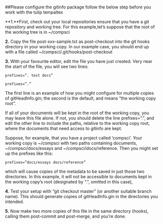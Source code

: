 

##Please configure the gitinfo package follow the below step before you work with the tulip tempaltex





**1.**First, check out your local repositories ensure that you have a git repository and working tree. For this example,let’s suppose that the root of the working tree is in ~/compsci

**2.** Copy the file post-xxx-sample.txt as post-checkout into the git hooks directory in your working copy. In our example case, you should end up with a file called ~/compsci/.git/hooks/post-checkout

**3.** With your favourite editor, edit the file you have just created. Very near the start of the file, you will see two lines:

	prefixes=”. test docs”

	prefixes=”.”

The first line is an example of how you might configure for multiple copies of gitHeadInfo.gin; the second is the default, and means “the working copy root”.

If all of your documents will be kept in the root of the working copy, you may leave this file alone. If not, you should delete the line prefixes=”.”, and edit the other line to include the paths, relative to the working copy root, where the documents that need access to gitinfo are kept.

Suppose, for example, that you have a project called ‘compsci’. Your working copy is ~/compsci with two paths containing documents, ~/compsci/docs/essays and ~/compsci/docs/reference. Then you might set up the prefixes like this:

	prefixes=”docs/essays docs/reference”

which will cause copies of the metadata to be saved in just those two directories. In this example, it will not be accessible to documents kept in the working copy’s root (designated by “.”, omitted in this case),

**4.** Test your setup with “git checkout master” (or another suitable branch
name). This should generate copies of gitHeadInfo.gin in the directories
you intended.

**5.** Now make two more copies of this file in the same directory (hooks),
calling them post-commit and post-merge, and you’re done.